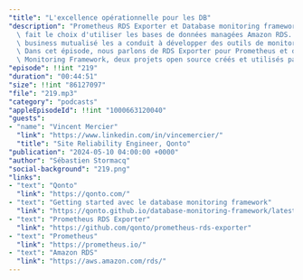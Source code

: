 ```yaml
---
"title": "L'excellence opérationnelle pour les DB"
"description": "Prometheus RDS Exporter et Database monitoring framework: Qonto a\
  \ fait le choix d'utiliser les bases de données managées Amazon RDS. Leur modèle\
  \ business mutualisé les a conduit à développer des outils de monitoring complémentaires.\
  \ Dans cet épisode, nous parlons de RDS Exporter pour Prometheus et du Database\
  \ Monitoring Framework, deux projets open source créés et utilisés par Qonto."
"episode": !!int "219"
"duration": "00:44:51"
"size": !!int "86127097"
"file": "219.mp3"
"category": "podcasts"
"appleEpisodeId": !!int "1000663120040"
"guests":
- "name": "Vincent Mercier"
  "link": "https://www.linkedin.com/in/vincemercier/"
  "title": "Site Reliability Engineer, Qonto"
"publication": "2024-05-10 04:00:00 +0000"
"author": "Sébastien Stormacq"
"social-background": "219.png"
"links":
- "text": "Qonto"
  "link": "https://qonto.com/"
- "text": "Getting started avec le database monitoring framework"
  "link": "https://qonto.github.io/database-monitoring-framework/latest/getting-started/"
- "text": "Prometheus RDS Exporter"
  "link": "https://github.com/qonto/prometheus-rds-exporter"
- "text": "Prometheus"
  "link": "https://prometheus.io/"
- "text": "Amazon RDS"
  "link": "https://aws.amazon.com/rds/"
---
```


